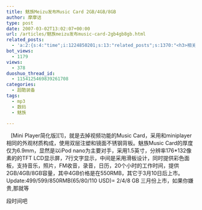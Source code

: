 ```yaml
---
title: 魅族Meizu发布Music Card 2GB/4GB/8GB
author: 摩摩诘
type: post
date: 2007-03-02T13:02:07+00:00
url: /articles/魅族meizu发布music-card-2gb4gb8gb.html
related_posts:
  - 'a:2:{s:4:"time";i:1224850201;s:13:"related_posts";s:1370:"<h3>相关日志</h3><ul class="related_post"><li><a href="http://www.digglife.cn/articles/first-look-ipod-nano.html" title="iPod Nano初体验">iPod Nano初体验</a></li><li><a href="http://www.digglife.cn/articles/ipod-touchvx858vx878microsdminisd.html" title="与iPod touch一模一样的中国制多媒体播放机">与iPod touch一模一样的中国制多媒体播放机</a></li><li><a href="http://www.digglife.cn/articles/online-camera.html" title="4个在线大头贴制作网站">4个在线大头贴制作网站</a></li><li><a href="http://www.digglife.cn/articles/play-with-openmoko-phone.html" title="OpenMoko手机样机把玩报告.">OpenMoko手机样机把玩报告.</a></li><li><a href="http://www.digglife.cn/articles/diy-mp3-player.html" title="自做个性化MP3:MP3DIY-256">自做个性化MP3:MP3DIY-256</a></li><li><a href="http://www.digglife.cn/articles/just-buy-a-minione-instead-of-iphone.html" title="总结:Windows Mobile手机模拟iPhone完美方案(扯淡篇)">总结:Windows Mobile手机模拟iPhone完美方案(扯淡篇)</a></li><li><a href="http://www.digglife.cn/articles/ubuntu%e6%88%b4%e5%b0%94%e5%85%ac%e5%b8%83%e9%a2%84%e8%a3%85ubuntu%e7%b3%bb%e7%bb%9f%e7%9a%84%e6%8a%80%e6%9c%af%e7%bb%86%e8%8a%82.html" title="Ubuntu:戴尔公布预装Ubuntu系统的技术细节">Ubuntu:戴尔公布预装Ubuntu系统的技术细节</a></li></ul>";}'
bot_views:
  - 1179
views:
  - 378
duoshuo_thread_id:
  - 1154125469839261708
categories:
  - 超酷装备
tags:
  - mp3
  - 数码
  - 魅族

---
```

</p> 

<img alt="" hspace="4" src="https://www.digglife.net/qiniu/18/image/b764653c35bf7c1d9c589b6cd87441be.jpg" vspace="4" border="0" />  
[Mini Player简化版][1]，就是去掉视频功能的Music Card，采用和miniplayer相同的外观材质构成，使用双层注塑和镜面不锈钢背板。魅族Music Card的厚度仅为6.9mm，显然是以iPod nano为主要对手，采用1.5英寸，分辨率176*132像素的的TFT LCD显示屏，7行文字显示，中间是采用滑板设计，同时提供彩色面板，支持音乐，照片，FM收音，录音，日历，20个小时的工作时间，提供2GB/4GB/8GB容量，其中4GB价格是在550RMB，其它于3月10日后上市。  
Update:499/599/850RMB(65/80/110 USD)= 2/4/8 GB 三月份上市，如果你嫌贵,那就等

段时间吧

&nbsp;

&nbsp;

<img alt="" hspace="4" src="https://www.digglife.net/qiniu/18/image/c533fbeffdfa34cf33d5653481a72304.jpg" vspace="4" border="0" /><img alt="" hspace="4" src="http://digglife.qiniudn.com/qiniu/18/image/7d8b6d003f2f1d139fd215b598744374.jpg" vspace="4" border="0" /><img alt="" hspace="4" src="http://digglife.qiniudn.com/qiniu/18/image/8fd447078a32e3992707e5655d08eebe.jpg" vspace="4" border="0" /><img alt="" hspace="4" src="http://digglife.qiniudn.com/qiniu/18/image/67c94fb1c34615f2c7cbc9b26a5c54cf.jpg" vspace="4" border="0" /><img alt="" hspace="4" src="http://digglife.qiniudn.com/qiniu/18/image/62c7fca53d99358b321afefcfee040e6.jpg" vspace="4" border="0" /><img alt="" hspace="4" src="http://digglife.qiniudn.com/qiniu/18/image/7b37aedac0033b1746b434b1697b5b48.jpg" vspace="4" border="0" /><img alt="" hspace="4" src="http://digglife.qiniudn.com/qiniu/18/image/5972fdd958f5ade8e84401c7102fc4d0.jpg" vspace="4" border="0" /><img alt="" hspace="4" src="http://digglife.qiniudn.com/qiniu/18/image/00e83aea56759d4849591f2eb5ff7858.jpg" vspace="4" border="0" /><img alt="" hspace="4" src="http://digglife.qiniudn.com/qiniu/18/image/6e1a0aa1ac6ad7c71b4a97dab7d61a5c.jpg" vspace="4" border="0" /><img alt="" hspace="4" src="http://digglife.qiniudn.com/qiniu/18/image/0a994b19d1d44f290c30d8b16e6c4281.jpg" vspace="4" border="0" />

 [1]: http://cn.engadget.com/2006/04/29/meizu-mini-player-pics/

